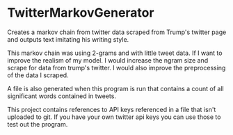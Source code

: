 # TwitterMarkovGenerator
Creates a markov chain from twitter data scraped from Trump's twitter page and
outputs text imitating his writing style.

This markov chain was using 2-grams and with little tweet data. If I want to
improve the realism of my model. I would increase the ngram size and scrape for
data from trump's twitter. I would also improve the preprocessing of the data
I scraped.

A file is also generated when this program is run that contains a count of all
significant words contained in tweets.

This project contains references to API keys referenced in a file that isn't
uploaded to git. If you have your own twitter api keys you can use those to
test out the program.
